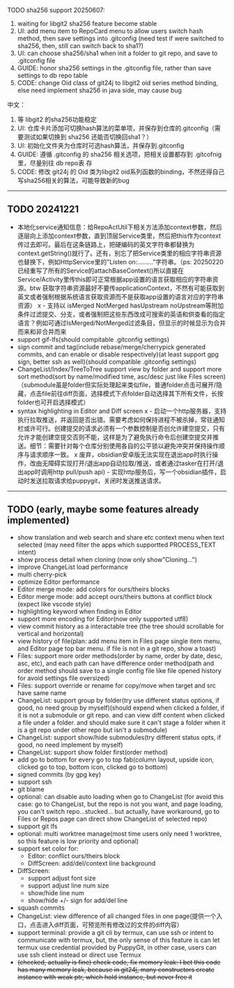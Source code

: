TODO sha256 support 20250607:
1. waiting for libgit2 sha256 feature become stable
2. UI: add menu item to RepoCard menu to allow users switch hash method, then save settings into .gitconfig (need test if were switched to sha256, then, still can switch back to sha1?)
3. UI: can choose sha256/sha1 when init a folder to git repo, and save to .gitconfig file
4. GUIDE: honor sha256 settings in the .gitconfig file, rather than save settings to db repo table
5. CODE: change Oid class of git24j to libgit2 oid series method binding, else need implement sha256 in java side, may cause bug


中文：
1. 等 libgit2 的sha256功能稳定
2. UI: 仓库卡片添加可切换hash算法的菜单项，并保存到仓库的.gitconfig（需要测试如果切换到 sha256 还能否切换回sha1？）
3. UI: 初始化文件夹为仓库时可选hash算法，并保存到.gitconfig
4. GUIDE: 遵循 .gitconfig 的 sha256 相关选项，把相关设置都存到 .gitcofnig 里，尽量别往 db repo表 存
5. CODE: 修改 git24j 的 Oid 类为libgit2 oid系列函数的binding，不然还得自己写sha256相关的算法，可能导致新的bug

---
## TODO 20241221
- 本地化service通知信息：给RepoActUtil下相关方法添加context参数，然后逐层向上添加context参数，直到顶层Service类里，然后把this作为context传过去即可。最后在这条链路上，把硬编码的英文字符串都替换为context.getString()就行了。还有，别忘了把Service类里的相应字符串资源也替换下，例如HttpService里的"Listen on:........."字符串。（ps: 20250220已经重写了所有的Service的attachBaseContext()所以直接在Service/Activity里传this即可正常根据app设置的语言获取相应的字符串资源。btw 获取字符串资源最好不要传applicationContext，不然有可能获取到英文或者强制根据系统语言获取资源而不是获取app设置的语言对应的字符串资源）
x - 支持以 isMerged NotMerged hasUpstream noUpstream等附加条件过滤提交、分支，或者强制把这些东西改成可搜索的英语和供查看的指定语言？例如可通过IsMerged/NotMerged过滤条目，但显示的时候显示为合并而来和非合并而来
- support gif-lfs(should compitable .gitconfig settings)
- sign commit and tag(include rebase/merge/cherrypick generated commits, and can enable or disable respectively)(at least support gpg sign, better ssh as well)(should compatible .gitconfig settings)
- ChangeList/Index/TreeToTree support view by folder and support more sort method(sort by name/modified time, asc/desc just like Files screen)（submodule虽是folder但实际处理起来类似file，普通folder点击可展开/隐藏，点击file前往diff页面，选择模式下点folder自动选择其下所有文件，长按folder也可开启选择模式）
- syntax  highlighting in Editor and Diff screen
x - 启动一个http服务器，支持执行拉取推送，并返回是否出错。需要考虑如何保持进程不被杀掉，常驻通知栏或许可行。创建提交的请求必须有一个参数控制是否创允许建空提交，只有允许才能创建空提交否则不能，这样是为了避免执行命令后创建空提交并推送。细节：需要针对每个仓库分别使用各自的公平锁以避免冲突并保持操作顺序与请求顺序一致。
x 废弃，obsidian安卓版无法实现在退出app时执行操作，改由无障碍实现打开/退出app自动拉取/推送，或者通过tasker在打开/退出app时调用http pull/push api) - 实现http服务后，写一个obsidian插件，启动时发送拉取请求给puppygit，关闭时发送推送请求。

---


## TODO (early, maybe some features already implemented)
- show translation and web search and share etc context menu when text selected (may need filter the apps which supportted PROCESS_TEXT intent)
- show process detail when cloning (now only show"Cloning...")
- improve ChangeList load performance
- multi cherry-pick
- optimize Editor performance
- Editor merge mode: add colors for ours/theirs blocks
- Editor merge mode: add accept ours/theirs buttons at conflict block (expect like vscode style)
- highlighting keyword when finding in Editor
- support more encoding for Editor(now only supported utf8)
- view commit history as a interactable tree (the tree should scrollable for vertical and horizontal)
- view history of file(plan: add menu item in Files page single item menu, and Editor page top bar menu. if file is not in a git repo, show a toast)
- Files: support more order methods(order by name, order by date, desc, asc, etc), and each path can have difference order method(path and order method should save to a single config file like file opened history for avoid settings file oversized)
- Files: support override or rename for copy/move when target and src have same name
- ChangeList: support group by folder(try use different status options, if good, no need group by myself)(should expend when clicked a folder, if it is not a submodule or git repo. and can view diff content when clicked a file under a folder. and should make sure it can't stage a folder when it is a git repo under other repo but isn't a submodule)
- ChangeList: support show/hide submodules(try different status opts, if good, no need implement by myself)
- ChangeList: support show folder first(order method)
- add go to bottom for every go to top fab(column layout, upside icon, clicked go to top, bottom icon, clicked go to bottom)
- signed commits (by gpg key)
- support ssh
- git blame
- optional: can disable auto loading when go to ChangeList (for avoid this case: go to ChangeList, but the repo is not you want, and page loading, you can't switch repo...stucked... but actually, have workaround, go to Files or Repos page can direct show ChangeList of selected repo)
- support git lfs
- optional: multi worktree manage(most time users only need 1 worktree, so this feature is low priority and optional)
- support set color for:
  - Editor: conflict ours/theirs block
  - DiffScreen: add/del/context line background
- DiffScreen:
  - support adjust font size
  - support adjust line num size
  - show/hide line num
  - show/hide +/- sign for add/del line
- squash commits
- ChangeList: view difference of all changed files in one page(提供一个入口，点击进入diff页面，可预览所有修改过的文件的diff内容）
- support terminal: provide a git cli by termux, can use ssh or intent to communicate with termux, but, the only sense of this feature is can let termux use credential provided by PuppyGit, in other case, users can use ssh client instead or direct use Termux
- <del> (checked, actually is fine) check code, fix memory leak: I bet this code has many memory leak, because in git24j, many constructors create instance with weak ptr, which hold instance, but never free it </del>
